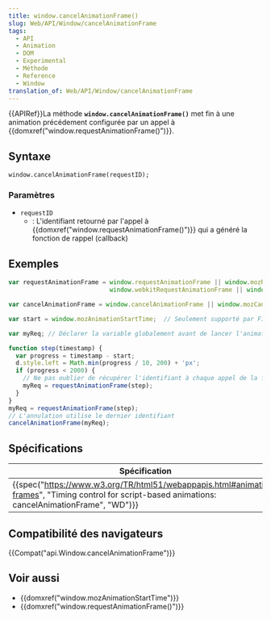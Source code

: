 ```yaml
---
title: window.cancelAnimationFrame()
slug: Web/API/Window/cancelAnimationFrame
tags:
  - API
  - Animation
  - DOM
  - Experimental
  - Méthode
  - Reference
  - Window
translation_of: Web/API/Window/cancelAnimationFrame
---
```

{{APIRef}}La méthode **`window.cancelAnimationFrame()`** met fin à une animation précédement configurée par un appel à {{domxref("window.requestAnimationFrame()")}}.

## Syntaxe

    window.cancelAnimationFrame(requestID);

### Paramètres

- `requestID`
  - : L'identifiant retourné par l'appel à {{domxref("window.requestAnimationFrame()")}} qui a généré la fonction de rappel (callback)

## Exemples

```js
var requestAnimationFrame = window.requestAnimationFrame || window.mozRequestAnimationFrame ||
                            window.webkitRequestAnimationFrame || window.msRequestAnimationFrame;

var cancelAnimationFrame = window.cancelAnimationFrame || window.mozCancelAnimationFrame;

var start = window.mozAnimationStartTime;  // Seulement supporté par Firefox. Les autre navigateurs peuvent utiliser quelque chose comme Date.now()..

var myReq; // Déclarer la variable globalement avant de lancer l'animation

function step(timestamp) {
  var progress = timestamp - start;
  d.style.left = Math.min(progress / 10, 200) + 'px';
  if (progress < 2000) {
    // Ne pas oublier de récupérer l'identifiant à chaque appel de la fonction
    myReq = requestAnimationFrame(step);
  }
}
myReq = requestAnimationFrame(step);
// L'annulation utilise le dernier identifiant
cancelAnimationFrame(myReq);
```

## Spécifications

| Spécification                                                                                                                                                                                        |
| ---------------------------------------------------------------------------------------------------------------------------------------------------------------------------------------------------- |
| {{spec("https://www.w3.org/TR/html51/webappapis.html#animation-frames", "Timing control for script-based animations: cancelAnimationFrame", "WD")}} |

## Compatibilité des navigateurs

{{Compat("api.Window.cancelAnimationFrame")}}

## Voir aussi

- {{domxref("window.mozAnimationStartTime")}}
- {{domxref("window.requestAnimationFrame()")}}
